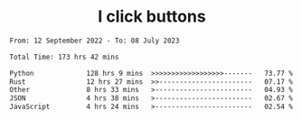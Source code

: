 <h1 align="center">
I click buttons
</h1>

<!--START_SECTION:waka-->

```txt
From: 12 September 2022 - To: 08 July 2023

Total Time: 173 hrs 42 mins

Python             128 hrs 9 mins  >>>>>>>>>>>>>>>>>>-------   73.77 %
Rust               12 hrs 27 mins  >>-----------------------   07.17 %
Other              8 hrs 33 mins   >------------------------   04.93 %
JSON               4 hrs 38 mins   >------------------------   02.67 %
JavaScript         4 hrs 24 mins   >------------------------   02.54 %
```

<!--END_SECTION:waka-->
